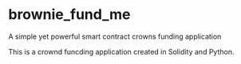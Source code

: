 # brownie_fund_me
A simple yet powerful smart contract crowns funding application

This is a crownd funcding application created in Solidity and Python.
